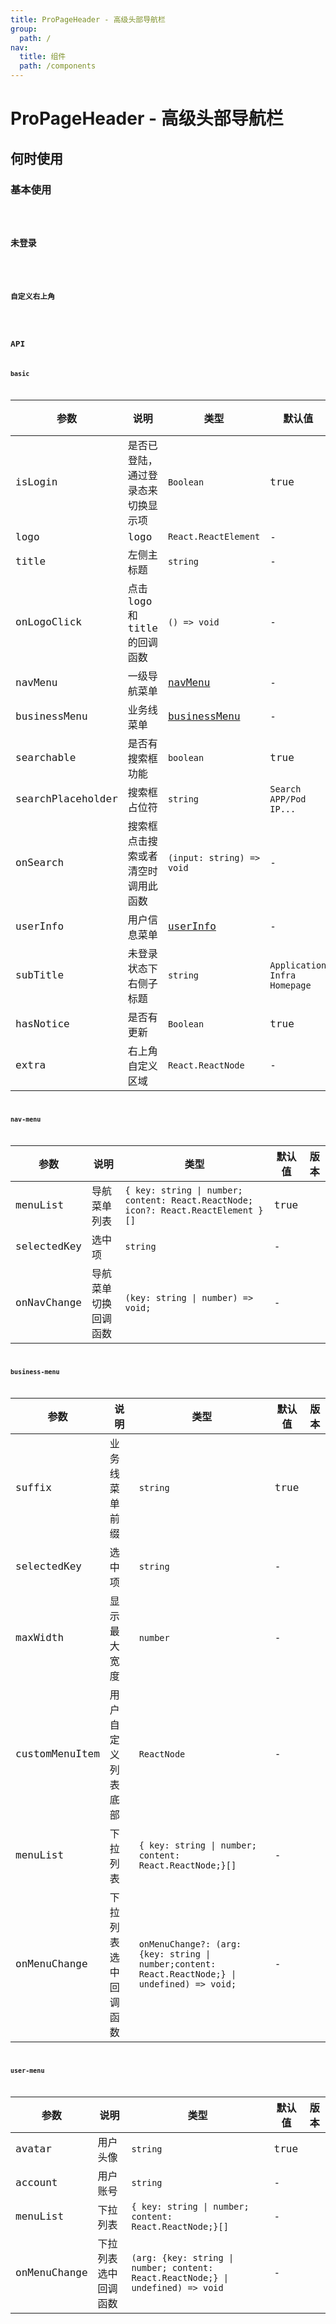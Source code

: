 ```yaml
---
title: ProPageHeader - 高级头部导航栏
group:
  path: /
nav:
  title: 组件
  path: /components
---
```


# ProPageHeader - 高级头部导航栏

## 何时使用

### 基本使用

<code src="./demos/basic.tsx" iframe="500px" title="基本使用" desc="基本使用" />

### 未登录

<code src="./demos/unlogin.tsx" iframe="500px" title="基本使用" desc="基本使用" />

### 自定义右上角

<code src="./demos/extra.tsx" iframe="500px" title="自定义右上角" desc="自定义右上角" />

## API

### basic

| 参数 | 说明 | 类型 | 默认值 | 版本 |
| --- | --- | --- | --- | --- |
| isLogin | 是否已登陆，通过登录态来切换显示项 | `Boolean` | true |
| logo | logo | `React.ReactElement` | - |
| title | 左侧主标题 | `string` | - |
| onLogoClick | 点击 logo 和 title 的回调函数 | `() => void` | - |
| navMenu | 一级导航菜单 | [navMenu](#nav-menu) | - |
| businessMenu | 业务线菜单 | [businessMenu](#business-menu) | - |
| searchable | 是否有搜索框功能 | `boolean` | true |
| searchPlaceholder | 搜索框占位符 | `string` | `Search APP/Pod IP...` |
| onSearch | 搜索框点击搜索或者清空时调用此函数 | `(input: string) => void` | - |
| userInfo | 用户信息菜单 | [userInfo](#user-menu) | - |
| subTitle | 未登录状态下右侧子标题 | `string` | `Application Infra Homepage` |
| hasNotice | 是否有更新 | `Boolean` | true |
| extra | 右上角自定义区域 | `React.ReactNode` | - |

### nav-menu

| 参数 | 说明 | 类型 | 默认值 | 版本 |
| --- | --- | --- | --- | --- |
| menuList | 导航菜单列表 | `{ key: string \| number; content: React.ReactNode; icon?: React.ReactElement }[]` | true |
| selectedKey | 选中项 | `string` | - |
| onNavChange | 导航菜单切换回调函数 | `(key: string \| number) => void;` | - |

### business-menu

| 参数 | 说明 | 类型 | 默认值 | 版本 |
| --- | --- | --- | --- | --- |
| suffix | 业务线菜单前缀 | `string` | true |
| selectedKey | 选中项 | `string` | - |
| maxWidth | 显示最大宽度 | `number` | - |
| customMenuItem | 用户自定义列表底部 | `ReactNode` | - |
| menuList | 下拉列表 | `{ key: string \| number; content: React.ReactNode;}[]` | - |
| onMenuChange | 下拉列表选中回调函数 | `onMenuChange?: (arg: {key: string \| number;content: React.ReactNode;} \| undefined) => void;` | - |

### user-menu

| 参数 | 说明 | 类型 | 默认值 | 版本 |
| --- | --- | --- | --- | --- |
| avatar | 用户头像 | `string` | true |
| account | 用户账号 | `string` | - |
| menuList | 下拉列表 | `{ key: string \| number; content: React.ReactNode;}[]` | - |
| onMenuChange | 下拉列表选中回调函数 | `(arg: {key: string \| number; content: React.ReactNode;} \| undefined) => void` | - |
